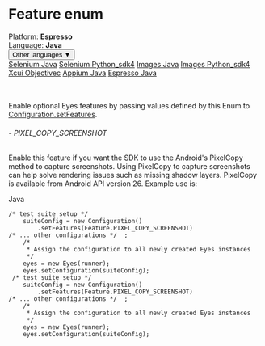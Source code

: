 # Feature enum
<div class='platform-bar-container-div'><div class='platform-bar-div'>Platform:  <b> Espresso</b>
</div><div class='platform-bar-div'>Language: <b>Java</b></div><div class='dropdown-button-container-div'><button class='sdk-language-dropdown-button'>Other languages ▼</button><div class='dropdown-content'>
<a href='../../selenium/java/feature'>Selenium Java</a>
<a href='../../selenium/python_sdk4/feature'>Selenium Python_sdk4</a>
<a href='../../images/java/feature'>Images Java</a>
<a href='../../images/python_sdk4/feature'>Images Python_sdk4</a>
<a href='../../xcui/objectivec/feature'>Xcui Objectivec</a>
<a href='../../appium/java/feature'>Appium Java</a>
<a href='../../espresso/java/feature'>Espresso Java</a>
</div></div><br /><br /></div>

Enable optional Eyes features by passing values defined by this Enum to [Configuration.setFeatures](./configuration#setfeatures-method). 
###### - PIXEL_COPY_SCREENSHOT 
 Enable this feature if you want the SDK to use the Android's PixelCopy method to capture screenshots. Using PixelCopy to capture screenshots can help solve rendering issues such as missing shadow layers. PixelCopy is available from Android API version 26. Example use is:

Java

    /* test suite setup */  
        suiteConfig = new Configuration() 
            .setFeatures(Feature.PIXEL_COPY_SCREENSHOT)
    /* ... other configurations */  ; 
        /*
         * Assign the configuration to all newly created Eyes instances
         */
        eyes = new Eyes(runner);
        eyes.setConfiguration(suiteConfig); 
     /* test suite setup */  
        suiteConfig = new Configuration() 
            .setFeatures(Feature.PIXEL_COPY_SCREENSHOT)
    /* ... other configurations */  ; 
        /*
         * Assign the configuration to all newly created Eyes instances
         */
        eyes = new Eyes(runner);
        eyes.setConfiguration(suiteConfig); 
